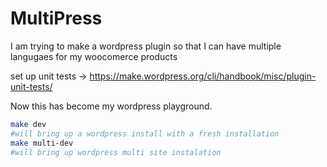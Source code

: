 # MultiPress
I am trying to make a wordpress plugin so that I can have multiple langugaes for my woocomerce products

set up unit tests -> https://make.wordpress.org/cli/handbook/misc/plugin-unit-tests/

Now this has become my wordpress playground.

```bash
make dev
#will bring up a wordpress install with a fresh installation
make multi-dev
#will bring up wordpress multi site instalation
```
